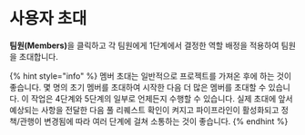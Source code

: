 # 사용자 초대

**팀원(Members)**&#xC744; 클릭하고 각 팀원에게 1단계에서 결정한 역할 배정을 적용하여 팀원을 초대합니다.

{% hint style="info" %}
멤버 초대는 일반적으로 프로젝트를 가져온 후에 하는 것이 좋습니다. 몇 명의 초기 멤버를 초대하여 시작한 다음 더 많은 멤버를 초대할 수 있습니다. 이 작업은 4단계와 5단계의 일부로 언제든지 수행할 수 있습니다. 실제 초대에 앞서 예상되는 사항을 전달한 다음 풀 리퀘스트 확인이 켜지고 파이프라인이 활성화되고 정책/관행이 변경됨에 따라 여러 단계에 걸쳐 소통하는 것이 좋습니다.
{% endhint %}
